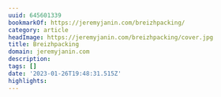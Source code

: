 ```yaml
---
uuid: 645601339
bookmarkOf: https://jeremyjanin.com/breizhpacking/
category: article
headImage: https://jeremyjanin.com/breizhpacking/cover.jpg
title: Breizhpacking
domain: jeremyjanin.com
description: 
tags: []
date: '2023-01-26T19:48:31.515Z'
highlights: 
---
```



